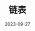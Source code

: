 ---
title: 链表
icon: discover
date: 2023-09-27
dir:
  order: 2
category: leetcode
tag: linkedlist
sticky: true
---
